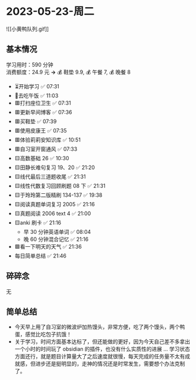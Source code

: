 # 2023-05-23-周二

![[小黄鸭队列.gif]]

## 基本情况

学习用时：590 分钟  
消费额度：24.9 元 **→** 💰 鞋垫 9.9, 💰 午餐 7, 💰 晚餐 8

-   ⏳开始学习 ✅ 07:31
-   🍕去吃午饭 ✅ 11:03
-   🟥打扫座位卫生 ✅ 07:31
-   🟥更新早间博客 ✅ 07:36
-   🟥买鞋垫 ✅ 07:39
-   🟥使用皮康王 ✅ 07:35
-   🟥体验莉莉安知识库 ✅ 10:51
-   🟥自习室开窗通风 ✅ 07:33
-   🟨高数基础 26 ✅ 10:30
-   🟨田静长难句复习 19、20 ✅ 21:20
-   🟨线代最后三道题收尾 ✅ 21:31
-   🟨线性代数复习回顾刷题 08 下 ✅ 21:31
-   🟨于玲玲第二版精刷 134-137 ✅ 19:38
-   🟨阅读真题单词复习 2005 ✅ 21:16
-   🟨真题阅读 2006 text 4 ✅ 21:00
-   🟨anki 刷卡 ✅ 21:16
    -   早 30 分钟英语单词 ✅ 08:04
    -   晚 60 分钟混合记忆 ✅ 21:16
-   🟩看一下明天的天气 ✅ 21:36
-   每日简单总结 ✅ 21:46

## 碎碎念

无

## 简单总结

-   今天早上用了自习室的微波炉加热馒头，非常方便，吃了两个馒头，两个鸭蛋，感觉比吃包子抗饿！
-   关于学习，时间方面基本达标了，但还能做的更好，因为今天自己差不多拿出一个小时的时间玩了 obsidian 的插件，也没有什么实质性的进展 ... 学习状态方面还行，就是题目计算量大了之后速度就很慢，每天完成的任务量不太有成就感，但进步还是挺明显的，走神的情况还是时常发生，需要想个办法克制了。